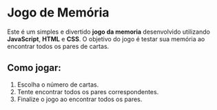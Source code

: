 # Jogo de Memória

Este é um simples e divertido **jogo da memoria** desenvolvido utilizando **JavaScript**, **HTML** e **CSS**.
O objetivo do jogo é testar sua memória ao encontrar todos os pares de cartas.

## Como jogar:
1. Escolha o número de cartas.
2. Tente encontrar todos os pares correspondentes.
3. Finalize o jogo ao encontrar todos os pares.


